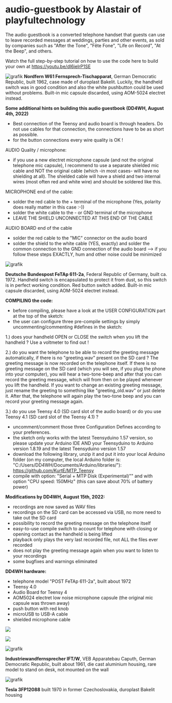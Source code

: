 # audio-guestbook by Alastair of playfultechnology
The audio guestbook is a converted telephone handset that guests can use to leave recorded messages at weddings, parties and other events, as sold by companies such as "After the Tone", "Fête Fone", "Life on Record", "At the Beep", and others.

Watch the full step-by-step tutorial on how to use the code here to build your own at https://youtu.be/dI6ielrP1SE

![grafik](https://user-images.githubusercontent.com/14326464/183045245-b6572d3d-1c0b-4fd0-9152-df6e01e44755.png)
**Nordfern W61 Fernsprech-Tischapparat**, German Democratic Republic, built 1962, case made of duroplast Bakelit. Luckily, the handheld switch was in good condition and also the white pushbutton could be used without problems. Built-in mic capsule discarded, using AOM-5024 electret instead.

**Some additional hints on building this audio guestbook (DD4WH, August 4th, 2022)**

* Best connection of the Teensy and audio board is through headers. Do not use cables for that connection, the connections have to be as short as possible.
* for the button connections every wire quality is OK !

AUDIO Quality / microphone:
* if you use a new electret microphone capsule (and not the original telephone mic capsule), I recommend to use a separate shielded mic cable and NOT the original cable (which -in most cases- will have no shielding at all). The shielded cable will have a shield and two internal wires (most often red and white wire) and should be soldered like this.

MICROPHONE end of the cable:
* solder the red cable to the + terminal of the microphone (Yes, polarity does really matter in this case :-))
* solder the white cable to the - or GND terminal of the microphone
* LEAVE THE SHIELD UNCONNECTED AT THIS END OF THE CABLE

AUDIO BOARD end of the cable
* solder the red cable to the "MIC" connector on the audio board
* solder the shield to the white cable (YES, exactly) and solder the common connection to the GND connection of the audio board
--> if you follow these steps EXACTLY, hum and other noise could be minimized

![grafik](https://user-images.githubusercontent.com/14326464/182857070-9d98190a-44d2-4ce2-9e2f-b01b3b82eaa5.png)

**Deutsche Bundespost FeTAp 611-2a**, Federal Republic of Germany, built ca. 1972. Handheld switch is encapsulated to protect it from dust, so this switch is in perfect working condition. Red button switch added. Built-in mic capsule discarded, using AOM-5024 electret instead. 


**COMPILING the code:**
* before compiling, please have a look at the USER CONFIGURATION part at the top of the sketch:
* the user can configure three pre-compile settings by simply uncommenting/commenting #defines in the sketch:

1.) does your handheld OPEN or CLOSE the switch when you lift the handheld ? Use a voltmeter to find out !

2.) do you want the telephone to be able to record the greeting message automatically, if there is no "greeting.wav" present on the SD card ?
The greeting message is now recorded on the telephone itself. If there is no greeting message on the SD card (which you will see, if you plug the phone into your computer), you will hear a two-tone-beep and after that you can record the greeting message, which will from then on be played whenever you lift the handheld. If you want to change an existing greeting message, just rename the greeting to something like "greeting_old.wav" or just delete it. After that, the telephone will again play the two-tone beep and you can record your greeting message again.

3.) do you use Teensy 4.0 (SD card slot of the audio board) or do you use Teensy 4.1 (SD card slot of the Teensy 4.1) ?  

* uncomment/comment those three Configuration Defines according to your preferences. 
* the sketch only works with the latest Teensyduino 1.57 version, so please update your Arduino IDE AND your Teensyduino to Arduino version 1.8.19 and the latest Teensyduino version 1.57
* download the following library, unzip it and put it into your local Arduino folder (on my computer, the local Arduino folder is: "C:/Users/DD4WH/Documents/Arduino/libraries/"): https://github.com/KurtE/MTP_Teensy
* compile with option: "Serial + MTP Disk (Experimental)"" and with option "CPU speed: 150MHz" (this can save about 70% of battery power)


**Modifications by DD4WH, August 15th, 2022:**
* recordings are now saved as WAV files
* recordings on the SD card can be accessed via USB, no more need to take out the SD card
* possibility to record the greeting message on the telephone itself
* easy-to-use compile switch to account for telephone with closing or opening contact as the handheld is being lifted
* playback only plays the very last recorded file, not ALL the files ever recorded
* does not play the greeting message again when you want to listen to your recordings
* some bugfixes and warnings eliminated

**DD4WH hardware:**
* telephone model "POST FeTAp 611-2a", built about 1972
* Teensy 4.0
* Audio Board for Teensy 4
* AOM5024 electret low noise microphone capsule (the original mic capsule was thrown away)
* push button with red knob
* microUSB to USB-A cable 
* shielded microphone cable


![](https://github.com/playfultechnology/audio-guestbook/raw/main/thumbnail.jpg)

![](https://raw.githubusercontent.com/playfultechnology/audio-guestbook/main/AudioGuestbook_bb.jpg)

![grafik](https://user-images.githubusercontent.com/14326464/183258995-795e95d2-49ab-4112-8336-a490b0df10f7.png)

**Industriewandfernsprecher IFT/W**, VEB Apparatebau Caputh, German Democratic Republic, built about 1961, die cast aluminium housing, rare model to stand on desk, not mounted on the wall


![grafik](https://user-images.githubusercontent.com/14326464/183259028-9f9f51e8-5410-4730-9e2b-ce33327b757d.png)

**Tesla 3FP12088** built 1970 in former Czechoslovakia, duroplast Bakelit housing





